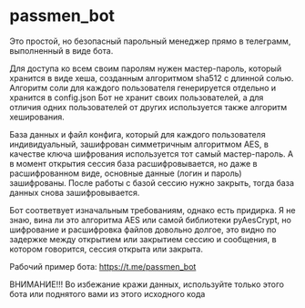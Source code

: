 # passmen_bot

Это простой, но безопасный парольный менеджер прямо в телеграмм, выполненный в виде бота.

Для доступа ко всем своим паролям нужен мастер-пароль, который хранится в виде хеша, созданным алгоритмом sha512 с длинной солью.
Алгоритм соли для каждого пользователя генерируется отдельно и хранится в config.json
Бот не хранит своих пользователей, а для отличия одних пользователей от других используется также алгоритм хеширования.

База данных и файл конфига, который для каждого пользователя индивидуальный, зашифрован симметричным алгоритмом AES, в качестве ключа шифрования используется тот самый мастер-пароль.
А в момент открытия сессия база расшифровывается, но даже в расшифрованном виде, основные данные (логин и пароль) зашифрованы.
После работы с базой сессию нужно закрыть, тогда база данных снова зашифровывается.

Бот соответвует изначальным требованиям, однако есть придирка. Я не знаю, вина ли это алгоритма AES или самой библиотеки pyAesCrypt, но шифрование и расшифровка файлов довольно долгое, это видно по задержке между открытием или закрытием сессию и сообщения, в котором говорится, сессия открыта или закрыта.


Рабочий пример бота: https://t.me/passmen_bot

ВНИМАНИЕ!!! Во избежание кражи данных, используйте только этого бота или поднятого вами из этого исходного кода
